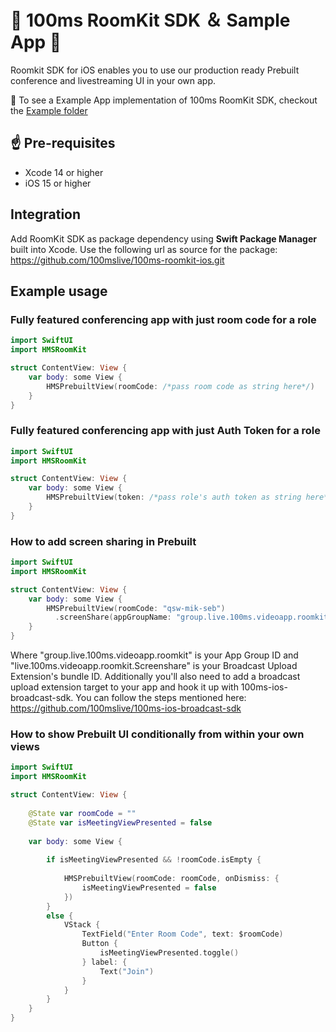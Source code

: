 # 🎉 100ms RoomKit SDK ＆ Sample App 🚀

Roomkit SDK for iOS enables you to use our production ready Prebuilt conference and livestreaming UI in your own app.

👀 To see a Example App implementation of 100ms RoomKit SDK, checkout the [Example folder](https://github.com/100mslive/100ms-roomkit-ios/tree/main/HMSRoomKitExample)
  
## ☝️ Pre-requisites
- Xcode 14 or higher
- iOS 15 or higher

## Integration

Add RoomKit SDK as package dependency using **Swift Package Manager** built into Xcode. Use the following url as source for the package: https://github.com/100mslive/100ms-roomkit-ios.git

## Example usage

### Fully featured conferencing app with just room code for a role

```swift
import SwiftUI
import HMSRoomKit

struct ContentView: View {
    var body: some View {
        HMSPrebuiltView(roomCode: /*pass room code as string here*/)
    }
}
```

### Fully featured conferencing app with just Auth Token for a role

```swift
import SwiftUI
import HMSRoomKit

struct ContentView: View {
    var body: some View {
        HMSPrebuiltView(token: /*pass role's auth token as string here*/)
    }
}
```

### How to add screen sharing in Prebuilt

```swift
import SwiftUI
import HMSRoomKit

struct ContentView: View {
    var body: some View {
        HMSPrebuiltView(roomCode: "qsw-mik-seb")
          .screenShare(appGroupName: "group.live.100ms.videoapp.roomkit", screenShareBroadcastExtensionBundleId: "live.100ms.videoapp.roomkit.Screenshare")
    }
}
```

Where "group.live.100ms.videoapp.roomkit" is your App Group ID and "live.100ms.videoapp.roomkit.Screenshare" is your Broadcast Upload Extension's bundle ID. Additionally you'll also need to add a broadcast upload extension target to your app and hook it up with 100ms-ios-broadcast-sdk. You can follow the steps mentioned here: https://github.com/100mslive/100ms-ios-broadcast-sdk

### How to show Prebuilt UI conditionally from within your own views

```swift
import SwiftUI
import HMSRoomKit

struct ContentView: View {
    
    @State var roomCode = ""
    @State var isMeetingViewPresented = false
    
    var body: some View {
        
        if isMeetingViewPresented && !roomCode.isEmpty {
            
            HMSPrebuiltView(roomCode: roomCode, onDismiss: {
                isMeetingViewPresented = false
            })
        }
        else {
            VStack {
                TextField("Enter Room Code", text: $roomCode)
                Button {
                    isMeetingViewPresented.toggle()
                } label: {
                    Text("Join")
                }
            }
        }
    }
}
```
